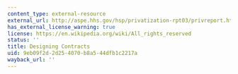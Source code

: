 ```yaml
---
content_type: external-resource
external_url: http://aspe.hhs.gov/hsp/privatization-rpt03/privreport.htm#IV
has_external_license_warning: true
license: https://en.wikipedia.org/wiki/All_rights_reserved
status: ''
title: Designing Contracts
uid: 9eb09f2d-2d25-4070-b8a5-44dfb1c2217a
wayback_url: ''
---
```

